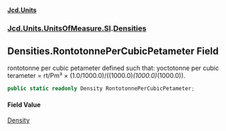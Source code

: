 #### [Jcd.Units](index.md 'index')
### [Jcd.Units.UnitsOfMeasure.SI](Jcd.Units.UnitsOfMeasure.SI.md 'Jcd.Units.UnitsOfMeasure.SI').[Densities](Densities.md 'Jcd.Units.UnitsOfMeasure.SI.Densities')

## Densities.RontotonnePerCubicPetameter Field

rontotonne per cubic petameter defined such that: yoctotonne per cubic terameter = rt/Pm³ × (1.0/1000.0)/((1000.0)*(1000.0)*(1000.0)).

```csharp
public static readonly Density RontotonnePerCubicPetameter;
```

#### Field Value
[Density](Density.md 'Jcd.Units.UnitTypes.Density')